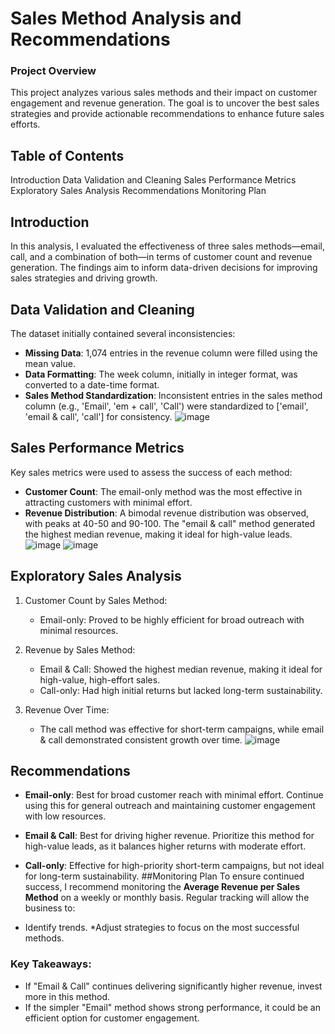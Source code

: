 # Sales Method Analysis and Recommendations
### Project Overview 

   This project analyzes various sales methods and their impact on customer engagement and revenue generation. The goal is to uncover the best sales strategies and provide actionable recommendations to enhance future sales efforts.

## Table of Contents
Introduction
Data Validation and Cleaning
Sales Performance Metrics
Exploratory Sales Analysis
Recommendations
Monitoring Plan
## Introduction
In this analysis, I evaluated the effectiveness of three sales methods—email, call, and a combination of both—in terms of customer count and revenue generation. The findings aim to inform data-driven decisions for improving sales strategies and driving growth.

## Data Validation and Cleaning
The dataset initially contained several inconsistencies:

* **Missing Data**: 1,074 entries in the revenue column were filled using the mean value.
* **Data Formatting**: The week column, initially in integer format, was converted to a date-time format.
* **Sales Method Standardization**: Inconsistent entries in the sales method column (e.g., 'Email', 'em + call', 'Call') were standardized to ['email', 'email & call', 'call'] for consistency.
  ![image](https://github.com/user-attachments/assets/127796de-e7ee-4480-b12f-d46ad5e872e7)

## Sales Performance Metrics
Key sales metrics were used to assess the success of each method:

* **Customer Count**: The email-only method was the most effective in attracting customers with minimal effort.
* **Revenue Distribution**: A bimodal revenue distribution was observed, with peaks at 40-50 and 90-100. The "email & call" method generated the highest median revenue, making it ideal for high-value leads.
   ![image](https://github.com/user-attachments/assets/9e089ecc-c59c-4570-9c62-dfaa27fba1e0)
   ![image](https://github.com/user-attachments/assets/058ee7fa-1d52-4d78-9d05-23d27dc87aaf)


## Exploratory Sales Analysis
1. Customer Count by Sales Method:

      * Email-only: Proved to be highly efficient for broad outreach with minimal resources.
2. Revenue by Sales Method:

    * Email & Call: Showed the highest median revenue, making it ideal for high-value, high-effort sales.
    * Call-only: Had high initial returns but lacked long-term sustainability.
3. Revenue Over Time:
    * The call method was effective for short-term campaigns, while email & call demonstrated consistent growth over time.
      ![image](https://github.com/user-attachments/assets/d398b05a-1752-4582-b463-32fbaea43c26)

      
## Recommendations
* **Email-only**: Best for broad customer reach with minimal effort. Continue using this for general outreach and maintaining customer engagement with low resources.
* **Email & Call**: Best for driving higher revenue. Prioritize this method for high-value leads, as it balances higher returns with moderate effort.
* **Call-only**: Effective for high-priority short-term campaigns, but not ideal for long-term sustainability.
##Monitoring Plan
To ensure continued success, I recommend monitoring the **Average Revenue per Sales Method** on a weekly or monthly basis. Regular tracking will allow the business to:

* Identify trends.
*Adjust strategies to focus on the most successful methods.
### Key Takeaways:

* If "Email & Call" continues delivering significantly higher revenue, invest more in this method.
* If the simpler "Email" method shows strong performance, it could be an efficient option for customer engagement.
